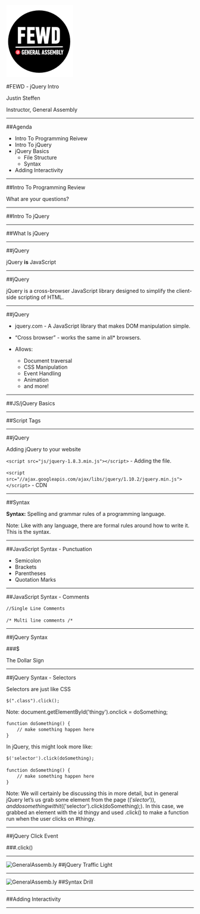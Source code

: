 ![GeneralAssemb.ly](../../img/icons/FEWD_Logo.png)

#FEWD - jQuery Intro

Justin Steffen

Instructor, General Assembly

---


##Agenda

*	Intro To Programming Reivew
*	Intro To jQuery
*	jQuery Basics
	*	File Structure	
	*	Syntax
*	Adding Interactivity	

---

##Intro To Programming Review

What are your questions?

---


##Intro To jQuery

---

##What Is jQuery



---


##jQuery

jQuery __is__ JavaScript

---


##jQuery

jQuery is a cross-browser JavaScript library designed to simplify the client-side scripting of HTML.

---

##jQuery

*	jquery.com - A JavaScript library that makes DOM manipulation simple.

*	“Cross browser” - works the same in all* browsers. 

*	Allows:
	*	Document traversal
	*	CSS Manipulation
	*	Event Handling
	*	Animation
	*	and more!

---

##JS/jQuery Basics

---


##Script Tags

---

##jQuery

Adding jQuery to your website

```<script src="js/jquery-1.8.3.min.js"></script>``` - Adding the file.

```<script src="//ajax.googleapis.com/ajax/libs/jquery/1.10.2/jquery.min.js"></script>``` - CDN

---


##Syntax

__Syntax:__ Spelling and grammar rules of a programming language. 


Note:
Like with any language, there are formal rules around how to write it. This is the syntax.


---

##JavaScript Syntax - Punctuation

*	Semicolon
*	Brackets
*	Parentheses
*	Quotation Marks

---

##JavaScript Syntax - Comments

	//Single Line Comments

	/* Multi line comments /*

---


##jQuery Syntax

###$

The Dollar Sign

---

##jQuery Syntax - Selectors


Selectors are just like CSS

	$(".class").click();

Note: document.getElementById('thingy').onclick = doSomething;

	function doSomething() {
    	// make something happen here
	}

In jQuery, this might look more like:

	$('selector').click(doSomething);

	function doSomething() {
		// make something happen here
   	}
   	
   	
Note: We will certainly be discussing this in more detail, but in general jQuery let’s us grab some element from the page ($('slector')), and do something with it ($('selector').click(doSomething);). In this case, we grabbed an element with the id thingy and used .click() to make a function run when the user clicks on #thingy.

---


##jQuery Click Event

###.click()

---



![GeneralAssemb.ly](../../img/icons/code_along.png)
##jQuery Traffic Light

---

![GeneralAssemb.ly](../../img/icons/exercise_icon_md.png)
##Syntax Drill  

---



##Adding Interactivity

---